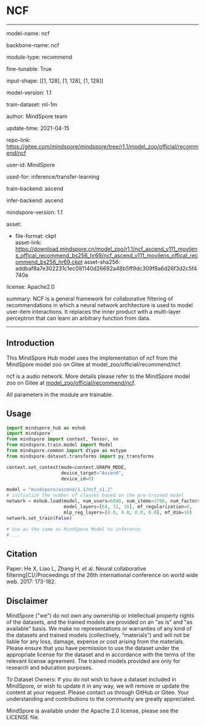 # NCF

---

model-name: ncf

backbone-name: ncf

module-type: recommend

fine-tunable: True

input-shape: [[1, 128], [1, 128], [1, 128]]

model-version: 1.1

train-dataset: ml-1m

author: MindSpore team

update-time: 2021-04-15

repo-link: <https://gitee.com/mindspore/mindspore/tree/r1.1/model_zoo/official/recommend/ncf>

user-id: MindSpore

used-for: inference/transfer-learning

train-backend: ascend

infer-backend: ascend

mindspore-version: 1.1

asset:

  -
    file-format: ckpt  
    asset-link: <https://download.mindspore.cn/model_zoo/r1.1/ncf_ascend_v111_movilens_offical_recommend_bs256_hr69/ncf_ascend_v111_movilens_offical_recommend_bs256_hr69.ckpt>
    asset-sha256: addbaf8a7e302231c1ec091140d26692a48b5ff9dc309f9a6d26f3d2c5f4740a

license: Apache2.0

summary: NCF is a general framework for collaborative filtering of recommendations in which a neural network architecture is used to model user-item interactions.  It replaces the inner product with a multi-layer perceptron that can learn an arbitrary function from data.

---

## Introduction

This MindSpore Hub model uses the implementation of ncf from the MindSpore model zoo on Gitee at model_zoo/official/recommend/ncf.

ncf is a audio network. More details please refer to the MindSpore model zoo on Gitee at [model_zoo/official/recommend/ncf](https://gitee.com/mindspore/mindspore/blob/r1.1/model_zoo/official/recommend/ncf/README.md).

All parameters in the module are trainable.

## Usage

```python
import mindspore_hub as mshub
import mindspore
from mindspore import context, Tensor, nn
from mindspore.train.model import Model
from mindspore.common import dtype as mstype
from mindspore.dataset.transforms import py_transforms

context.set_context(mode=context.GRAPH_MODE,
                    device_target="Ascend",
                    device_id=0)

model = "mindspore/ascend/1.1/ncf_v1.1"
# initialize the number of classes based on the pre-trained model
network = mshub.load(model, num_users=6040, num_items=3706, num_factors=16,
                     model_layers=[64, 32, 16], mf_regularization=0,
                     mlp_reg_layers=[0.0, 0.0, 0.0, 0.0], mf_dim=16)
network.set_train(False)

# Use as the same as MindSpore Model to inference.
# ...
```

## Citation

Paper:  He X, Liao L, Zhang H, et al. Neural collaborative filtering[C]//Proceedings of the 26th international conference on world wide web. 2017: 173-182.

## Disclaimer

MindSpore ("we") do not own any ownership or intellectual property rights of the datasets, and the trained models are provided on an "as is" and "as available" basis. We make no representations or warranties of any kind of the datasets and trained models (collectively, “materials”) and will not be liable for any loss, damage, expense or cost arising from the materials. Please ensure that you have permission to use the dataset under the appropriate license for the dataset and in accordance with the terms of the relevant license agreement. The trained models provided are only for research and education purposes.

To Dataset Owners: If you do not wish to have a dataset included in MindSpore, or wish to update it in any way, we will remove or update the content at your request. Please contact us through GitHub or Gitee. Your understanding and contributions to the community are greatly appreciated.

MindSpore is available under the Apache 2.0 license, please see the LICENSE file.